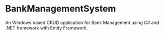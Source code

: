 # BankManagementSystem
An Windows based CRUD application for Bank Management using C# and .NET framework with Entity Framework.
